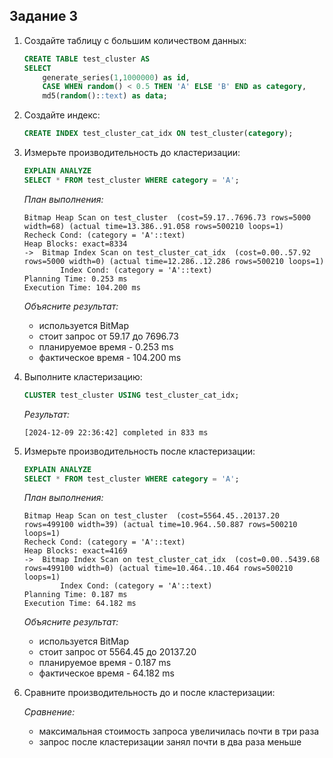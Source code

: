 ## Задание 3

1. Создайте таблицу с большим количеством данных:
    ```sql
    CREATE TABLE test_cluster AS 
    SELECT 
        generate_series(1,1000000) as id,
        CASE WHEN random() < 0.5 THEN 'A' ELSE 'B' END as category,
        md5(random()::text) as data;
    ```

2. Создайте индекс:
    ```sql
    CREATE INDEX test_cluster_cat_idx ON test_cluster(category);
    ```

3. Измерьте производительность до кластеризации:
    ```sql
    EXPLAIN ANALYZE
    SELECT * FROM test_cluster WHERE category = 'A';
    ```
    
    *План выполнения:*
    ```
    Bitmap Heap Scan on test_cluster  (cost=59.17..7696.73 rows=5000 width=68) (actual time=13.386..91.058 rows=500210 loops=1)
    Recheck Cond: (category = 'A'::text)
    Heap Blocks: exact=8334
    ->  Bitmap Index Scan on test_cluster_cat_idx  (cost=0.00..57.92 rows=5000 width=0) (actual time=12.286..12.286 rows=500210 loops=1)
            Index Cond: (category = 'A'::text)
    Planning Time: 0.253 ms
    Execution Time: 104.200 ms
    ```
    
    *Объясните результат:*
    - используется BitMap
    - стоит запрос от 59.17 до 7696.73
    - планируемое время - 0.253 ms
    - фактическое время - 104.200 ms

4. Выполните кластеризацию:
    ```sql
    CLUSTER test_cluster USING test_cluster_cat_idx;
    ```
    
    *Результат:*
    ```
    [2024-12-09 22:36:42] completed in 833 ms
    ```

5. Измерьте производительность после кластеризации:
    ```sql
    EXPLAIN ANALYZE
    SELECT * FROM test_cluster WHERE category = 'A';
    ```
    
    *План выполнения:*
    ```
    Bitmap Heap Scan on test_cluster  (cost=5564.45..20137.20 rows=499100 width=39) (actual time=10.964..50.887 rows=500210 loops=1)
    Recheck Cond: (category = 'A'::text)
    Heap Blocks: exact=4169
    ->  Bitmap Index Scan on test_cluster_cat_idx  (cost=0.00..5439.68 rows=499100 width=0) (actual time=10.464..10.464 rows=500210 loops=1)
            Index Cond: (category = 'A'::text)
    Planning Time: 0.187 ms
    Execution Time: 64.182 ms
    ```
    
    *Объясните результат:*
    - используется BitMap
    - стоит запрос от 5564.45 до 20137.20
    - планируемое время - 0.187 ms
    - фактическое время - 64.182 ms

6. Сравните производительность до и после кластеризации:
    
    *Сравнение:*
    - максимальная стоимость запроса увеличилась почти в три раза
    - запрос после кластеризации занял почти в два раза меньше
